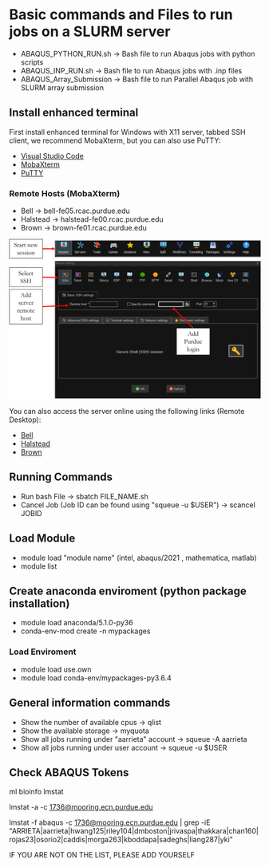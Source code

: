 # Basic commands and Files to run jobs on a SLURM server

+   ABAQUS_PYTHON_RUN.sh        ->  Bash file to run Abaqus jobs with python scripts
+   ABAQUS_INP_RUN.sh        	->  Bash file to run Abaqus jobs with .inp files
+   ABAQUS_Array_Submission     ->  Bash file to run Parallel Abaqus job with SLURM array submission

## Install enhanced terminal

First install enhanced terminal for Windows with X11 server, tabbed SSH client, we recommend MobaXterm, but you can also use PuTTY:

+ [Visual Studio Code](https://code.visualstudio.com)
+ [MobaXterm](https://mobaxterm.mobatek.net/download-home-edition.html)
+ [PuTTY](https://www.putty.org/)

### Remote Hosts (MobaXterm)

+ Bell     -> bell-fe05.rcac.purdue.edu
+ Halstead -> halstead-fe00.rcac.purdue.edu
+ Brown    -> brown-fe01.rcac.purdue.edu

![Domes](Figures/Remote_Host.PNG)

You can also access the server online using the following links (Remote Desktop):

+ [Bell](https://www.rcac.purdue.edu/compute/bell)
+ [Halstead](https://www.rcac.purdue.edu/compute/halstead)
+ [Brown](https://www.rcac.purdue.edu/compute/brown)

## Running Commands

+ Run bash File                                            -> sbatch FILE_NAME.sh
+ Cancel Job (Job ID can be found using "squeue -u $USER") -> scancel JOBID 
 
## Load Module

+ module load "module name" (intel, abaqus/2021 , mathematica, matlab)
+ module list

## Create anaconda enviroment (python package installation)

+ module load anaconda/5.1.0-py36
+ conda-env-mod create -n mypackages

### Load Enviroment

+ module load use.own
+ module load conda-env/mypackages-py3.6.4

## General information commands

+ Show the number of available cpus                 ->  qlist
+ Show the available storage                 		->  myquota
+ Show all jobs running under "aarrieta" account    ->  squeue -A aarrieta
+ Show all jobs running under user account    		->  squeue -u $USER

## Check ABAQUS Tokens

ml bioinfo lmstat

lmstat -a -c 1736@mooring.ecn.purdue.edu 

lmstat -f abaqus -c 1736@mooring.ecn.purdue.edu | grep -iE "ARRIETA|aarrieta|hwang125|riley104|dmboston|jrivaspa|thakkara|chan160|rojas23|osorio2|caddis|morga263|kboddapa|sadeghs|liang287|yki"

IF YOU ARE NOT ON THE LIST, PLEASE ADD YOURSELF